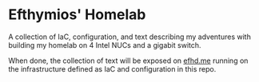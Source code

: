 # Efthymios' Homelab

A collection of IaC, configuration, and text describing my adventures with building my
homelab on 4 Intel NUCs and a gigabit switch.

When done, the collection of text will be exposed on [efhd.me](efhd.me) running on the
infrastructure defined as IaC and configuration in this repo.
